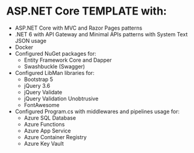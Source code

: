 # ASP.NET Core TEMPLATE with:  
- ASP.NET Core with MVC and Razor Pages patterns
- .NET 6 with API Gateway and Minimal APIs patterns with System Text JSON usage
- Docker  
- Configured NuGet packages for:
  - Entity Framework Core and Dapper
  - Swashbuckle (Swagger)
- Configured LibMan libraries for:  
  - Bootstrap 5
  - jQuery 3.6
  - jQuery Validate
  - jQuery Validation Unobtrusive
  - FontAwesome
- Configured Program.cs with middlewares and pipelines usage for:
  - Azure SQL Database
  - Azure Functions
  - Azure App Service
  - Azure Container Registry
  - Azure Key Vault
